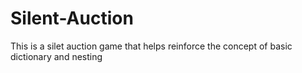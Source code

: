# Silent-Auction
 This is a silet auction game that helps reinforce the concept of basic dictionary and nesting
